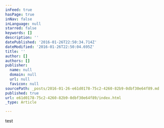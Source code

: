 ```yaml
---
inFeed: true
hasPage: true
inNav: false
inLanguage: null
starred: false
keywords: []
description: ''
datePublished: '2016-01-26T22:50:34.714Z'
dateModified: '2016-01-26T22:50:04.695Z'
title: ''
author: []
authors: []
publisher:
  name: null
  domain: null
  url: null
  favicon: null
sourcePath: _posts/2016-01-26-e61d0178-75c2-4260-82b9-0dbf30e64f89.md
published: true
url: e61d0178-75c2-4260-82b9-0dbf30e64f89/index.html
_type: Article

---
```

test